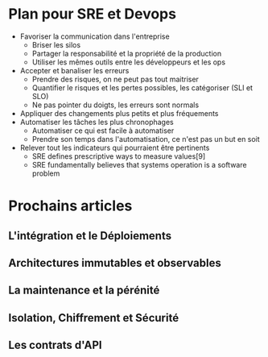 # Plan pour SRE et Devops

* Favoriser la communication dans l'entreprise
  * Briser les silos
  * Partager la responsabilité et la propriété de la production
  * Utiliser les mêmes outils entre les développeurs et les ops
* Accepter et banaliser les erreurs
  * Prendre des risques, on ne peut pas tout maitriser
  * Quantifier le risques et les pertes possibles, les catégoriser (SLI et SLO)
  * Ne pas pointer du doigts, les erreurs sont normals
* Appliquer des changements plus petits et plus fréquements
* Automatiser les tâches les plus chronophages
  * Automatiser ce qui est facile à automatiser
  * Prendre son temps dans l'automatisation, ce n'est pas un but en soit
* Relever tout les indicateurs qui pourraient être pertinents
  * SRE defines prescriptive ways to measure values[9]
  * SRE fundamentally believes that systems operation is a software problem


# Prochains articles

## L'intégration et le Déploiements
## Architectures immutables et observables
## La maintenance et la pérénité
## Isolation, Chiffrement et Sécurité
## Les contrats d'API
